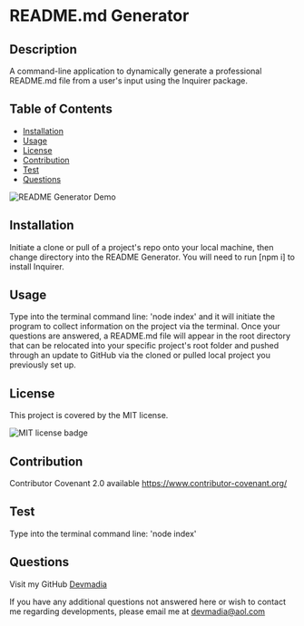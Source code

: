 
  # README.md Generator

  ## Description

  A command-line application to dynamically generate a professional README.md file from a user's input using the Inquirer package.

  ## Table of Contents

  * [Installation](#installation)
  * [Usage](#usage)
  * [License](#license)
  * [Contribution](#contribution)
  * [Test](#test)
  * [Questions](#questions) 

  ![README Generator Demo](https://devmadia.github.io/README-Generator/README-Generator.gif)
  
  ## Installation
  Initiate a clone or pull of a project's repo onto your local machine, then change directory into the README Generator. You will need to run [npm i] to install Inquirer.

  ## Usage
  Type into the terminal command line: 'node index' and it will initiate the program to collect information on the project via the terminal. Once your questions are answered, a README.md file will appear in the root directory that can be relocated into your specific project's root folder and pushed through an update to GitHub via the cloned or pulled local project you previously set up.

  ## License
  This project is covered by the MIT license. 

  ![MIT license badge](https://img.shields.io/badge/license-MIT-brightgreen)
  
  ## Contribution
  Contributor Covenant 2.0 available https://www.contributor-covenant.org/

  ## Test
  Type into the terminal command line: 'node index'

  ## Questions
  Visit my GitHub [Devmadia](https://github.com/Devmadia)

  If you have any additional questions not answered here or wish to contact me regarding developments, please email me at 
  [devmadia@aol.com](mailto:devmadia@aol.com)
  